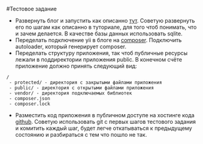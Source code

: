 #Тестовое задание

* Развернуть блог и запустить как описанно [тут](http://yiiframework.ru/doc/blog/ru/start.overview). Советую развернуть его по шагам как описанно в туториале, для того чтоб понимать, что и зачем делается. В качестве базы данных использовать sqlite. 
* Переделать подключение yii в блоге на [composer](https://getcomposer.org/). Подключить autoloader, который генерирует composer. 
* Переделать структуру приложения, так чтоб публичные ресурсы лежали в поддиректории приложения public.
В конечном счёте приложение должно принять следующий вид:
```
/
 - protected/ - директория с закрытыми файлами приложения
 - public/ - директория с открытыми файлами приложения
 - vendor/ - директория подключаемых библиотек
 - composer.json
 - composer.lock
```
* Разместить код приложения в публичном доступе на хостинге кода [github](https://github.com/). Советую использовать git с первых шагов тестового задания и комитить каждый шаг, будет легче откатываться к предыдущему состоянию и разбираться с тем что пошло не так.
